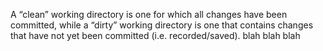 A “clean” working directory is one for which all changes have been committed, while a “dirty” working directory is one that contains changes that have not yet been committed (i.e. recorded/saved).
blah blah blah
